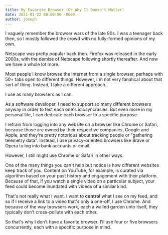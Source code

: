 ```yaml
---
title: My Favorite Browser (Or Why It Doesn't Matter)
date: 2021-01-22 08:00:00 -0600
author: joseph
---
```


I vaguely remember the browser wars of the late 90s. I was a teenager back then, so I mostly followed the crowd with no fully-formed opinions of my own.

Netscape was pretty popular back then. Firefox was released in the early 2000s, with the demise of Netscape following shortly thereafter. And now we have a whole lot more.

Most people I know browse the Internet from a single browser, perhaps with 50+ tabs open to different things. However, I'm not very fanatical about that sort of thing. Instead, I take a different approach.

I use as many browsers as I can.

As a software developer, I need to support so many different browsers anyway in order to test each one's idiosyncrasies. But even more in my personal life, I can dedicate each browser to a specific purpose.

I refrain from logging into any website on a browser like Chrome or Safari, because those are owned by their respective companies, Google and Apple, and they're pretty notorious about tracking people or "gathering telemetry data". Instead, I use privacy-oriented browsers like Brave or Opera to log into bank accounts or email.

However, I still might use Chrome or Safari in other ways.

One of the many things you can't help but notice is how different websites keep track of you. Content on YouTube, for example, is curated via algorithm based on your past history and engagement with their platform. Because of that, if you watch a single video on a particular subject, your feed could become inundated with videos of a similar kind.

That's not really what I want. I want to **control** what I see on my feed, and so if I receive a link to a video that's only a one-off, I use Chrome. And because of the way browsers work, each a walled garden unto itself, they typically don't cross-pollute with each other.

So that's why I don't have a favorite browser. I'll use four or five browsers concurrently, each with a specific purpose in mind.
